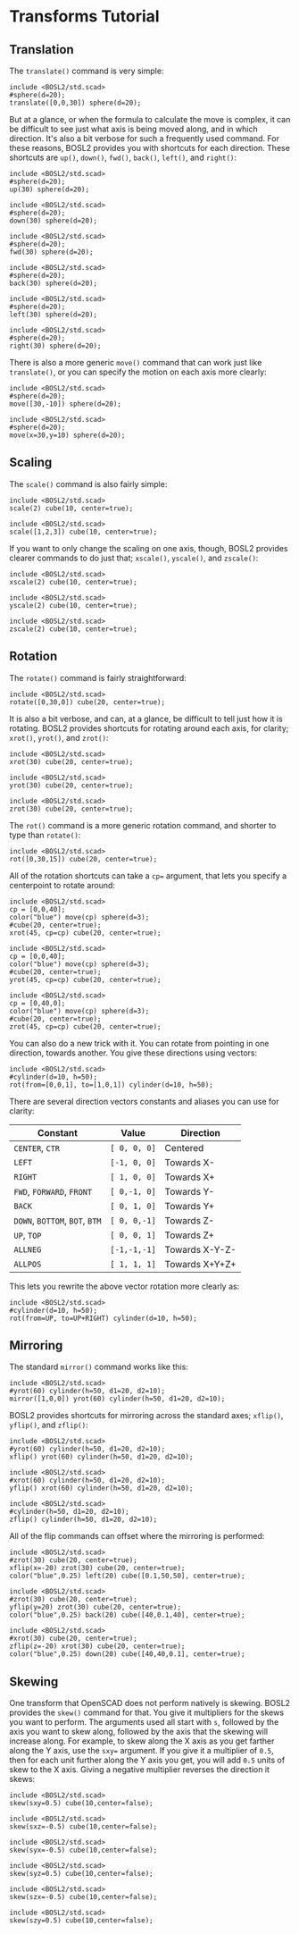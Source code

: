 # Transforms Tutorial

<!-- TOC -->

## Translation
The `translate()` command is very simple:
```openscad
include <BOSL2/std.scad>
#sphere(d=20);
translate([0,0,30]) sphere(d=20);
```

But at a glance, or when the formula to calculate the move is complex, it can be difficult to see
just what axis is being moved along, and in which direction.  It's also a bit verbose for such a
frequently used command.  For these reasons, BOSL2 provides you with shortcuts for each direction.
These shortcuts are `up()`, `down()`, `fwd()`, `back()`, `left()`, and `right()`:
```openscad
include <BOSL2/std.scad>
#sphere(d=20);
up(30) sphere(d=20);
```

```openscad
include <BOSL2/std.scad>
#sphere(d=20);
down(30) sphere(d=20);
```

```openscad
include <BOSL2/std.scad>
#sphere(d=20);
fwd(30) sphere(d=20);
```

```openscad
include <BOSL2/std.scad>
#sphere(d=20);
back(30) sphere(d=20);
```

```openscad
include <BOSL2/std.scad>
#sphere(d=20);
left(30) sphere(d=20);
```

```openscad
include <BOSL2/std.scad>
#sphere(d=20);
right(30) sphere(d=20);
```

There is also a more generic `move()` command that can work just like `translate()`, or you can
specify the motion on each axis more clearly:
```openscad
include <BOSL2/std.scad>
#sphere(d=20);
move([30,-10]) sphere(d=20);
```

```openscad
include <BOSL2/std.scad>
#sphere(d=20);
move(x=30,y=10) sphere(d=20);
```


## Scaling
The `scale()` command is also fairly simple:
```openscad
include <BOSL2/std.scad>
scale(2) cube(10, center=true);
```

```openscad
include <BOSL2/std.scad>
scale([1,2,3]) cube(10, center=true);
```

If you want to only change the scaling on one axis, though, BOSL2 provides clearer
commands to do just that; `xscale()`, `yscale()`, and `zscale()`:
```openscad
include <BOSL2/std.scad>
xscale(2) cube(10, center=true);
```
```openscad
include <BOSL2/std.scad>
yscale(2) cube(10, center=true);
```
```openscad
include <BOSL2/std.scad>
zscale(2) cube(10, center=true);
```


## Rotation
The `rotate()` command is fairly straightforward:
```openscad
include <BOSL2/std.scad>
rotate([0,30,0]) cube(20, center=true);
```

It is also a bit verbose, and can, at a glance, be difficult to tell just how it is rotating.
BOSL2 provides shortcuts for rotating around each axis, for clarity; `xrot()`, `yrot()`, and `zrot()`:
```openscad
include <BOSL2/std.scad>
xrot(30) cube(20, center=true);
```

```openscad
include <BOSL2/std.scad>
yrot(30) cube(20, center=true);
```

```openscad
include <BOSL2/std.scad>
zrot(30) cube(20, center=true);
```

The `rot()` command is a more generic rotation command, and shorter to type than `rotate()`:
```openscad
include <BOSL2/std.scad>
rot([0,30,15]) cube(20, center=true);
```

All of the rotation shortcuts can take a `cp=` argument, that lets you specify a
centerpoint to rotate around:
```openscad
include <BOSL2/std.scad>
cp = [0,0,40];
color("blue") move(cp) sphere(d=3);
#cube(20, center=true);
xrot(45, cp=cp) cube(20, center=true);
```

```openscad
include <BOSL2/std.scad>
cp = [0,0,40];
color("blue") move(cp) sphere(d=3);
#cube(20, center=true);
yrot(45, cp=cp) cube(20, center=true);
```

```openscad
include <BOSL2/std.scad>
cp = [0,40,0];
color("blue") move(cp) sphere(d=3);
#cube(20, center=true);
zrot(45, cp=cp) cube(20, center=true);
```

You can also do a new trick with it.  You can rotate from pointing in one direction, towards another.
You give these directions using vectors:
```openscad
include <BOSL2/std.scad>
#cylinder(d=10, h=50);
rot(from=[0,0,1], to=[1,0,1]) cylinder(d=10, h=50);
```

There are several direction vectors constants and aliases you can use for clarity:

Constant                       | Value        | Direction
------------------------------ | ------------ | --------------
`CENTER`, `CTR`                | `[ 0, 0, 0]` | Centered
`LEFT`                         | `[-1, 0, 0]` | Towards X-
`RIGHT`                        | `[ 1, 0, 0]` | Towards X+
`FWD`, `FORWARD`, `FRONT`      | `[ 0,-1, 0]` | Towards Y-
`BACK`                         | `[ 0, 1, 0]` | Towards Y+
`DOWN`, `BOTTOM`, `BOT`, `BTM` | `[ 0, 0,-1]` | Towards Z-
`UP`, `TOP`                    | `[ 0, 0, 1]` | Towards Z+
`ALLNEG`                       | `[-1,-1,-1]` | Towards X-Y-Z-
`ALLPOS`                       | `[ 1, 1, 1]` | Towards X+Y+Z+

This lets you rewrite the above vector rotation more clearly as:
```openscad
include <BOSL2/std.scad>
#cylinder(d=10, h=50);
rot(from=UP, to=UP+RIGHT) cylinder(d=10, h=50);
```


## Mirroring
The standard `mirror()` command works like this:
```openscad
include <BOSL2/std.scad>
#yrot(60) cylinder(h=50, d1=20, d2=10);
mirror([1,0,0]) yrot(60) cylinder(h=50, d1=20, d2=10);
```

BOSL2 provides shortcuts for mirroring across the standard axes; `xflip()`, `yflip()`, and `zflip()`:
```openscad
include <BOSL2/std.scad>
#yrot(60) cylinder(h=50, d1=20, d2=10);
xflip() yrot(60) cylinder(h=50, d1=20, d2=10);
```

```openscad
include <BOSL2/std.scad>
#xrot(60) cylinder(h=50, d1=20, d2=10);
yflip() xrot(60) cylinder(h=50, d1=20, d2=10);
```

```openscad
include <BOSL2/std.scad>
#cylinder(h=50, d1=20, d2=10);
zflip() cylinder(h=50, d1=20, d2=10);
```

All of the flip commands can offset where the mirroring is performed:
```openscad
include <BOSL2/std.scad>
#zrot(30) cube(20, center=true);
xflip(x=-20) zrot(30) cube(20, center=true);
color("blue",0.25) left(20) cube([0.1,50,50], center=true);
```

```openscad
include <BOSL2/std.scad>
#zrot(30) cube(20, center=true);
yflip(y=20) zrot(30) cube(20, center=true);
color("blue",0.25) back(20) cube([40,0.1,40], center=true);
```

```openscad
include <BOSL2/std.scad>
#xrot(30) cube(20, center=true);
zflip(z=-20) xrot(30) cube(20, center=true);
color("blue",0.25) down(20) cube([40,40,0.1], center=true);
```


## Skewing
One transform that OpenSCAD does not perform natively is skewing.
BOSL2 provides the `skew()` command for that.  You give it multipliers
for the skews you want to perform.  The arguments used all start with `s`,
followed by the axis you want to skew along, followed by the axis that
the skewing will increase along.  For example, to skew along the X axis as
you get farther along the Y axis, use the `sxy=` argument.  If you give it
a multiplier of `0.5`, then for each unit further along the Y axis you get,
you will add `0.5` units of skew to the X axis.  Giving a negative multiplier
reverses the direction it skews:
```openscad
include <BOSL2/std.scad>
skew(sxy=0.5) cube(10,center=false);
```

```openscad
include <BOSL2/std.scad>
skew(sxz=-0.5) cube(10,center=false);
```

```openscad
include <BOSL2/std.scad>
skew(syx=-0.5) cube(10,center=false);
```

```openscad
include <BOSL2/std.scad>
skew(syz=0.5) cube(10,center=false);
```

```openscad
include <BOSL2/std.scad>
skew(szx=-0.5) cube(10,center=false);
```

```openscad
include <BOSL2/std.scad>
skew(szy=0.5) cube(10,center=false);
```


